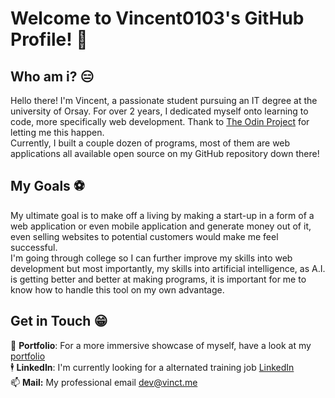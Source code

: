 # Welcome to Vincent0103's GitHub Profile! 🦊

## Who am i? 😑

Hello there! I'm Vincent, a passionate student pursuing an IT degree at the university of Orsay. For over 2 years, I dedicated myself onto learning to code, more specifically web development. Thank to [The Odin Project](https://www.theodinproject.com) for letting me this happen. \
Currently, I built a couple dozen of programs, most of them are web applications all available open source on my GitHub repository down there!

## My Goals ⚽

My ultimate goal is to make off a living by making a start-up in a form of a web application or even mobile application and generate money out of it, even selling websites to potential customers would make me feel successful. \
I'm going through college so I can further improve my skills into web development but most importantly, my skills into artificial intelligence, as A.I. is getting better and better at making programs, it is important for me to know how to handle this tool on my own advantage.

## Get in Touch 😁

🧡 **Portfolio**: For a more immersive showcase of myself, have a look at my [portfolio](https://vinct.me)\
🕴️ **LinkedIn**: I'm currently looking for a alternated training job [LinkedIn](https://www.linkedin.com/in/vincent-kanagasundaram-9a7193330/) \
📫 **Mail:** My professional email dev@vinct.me
